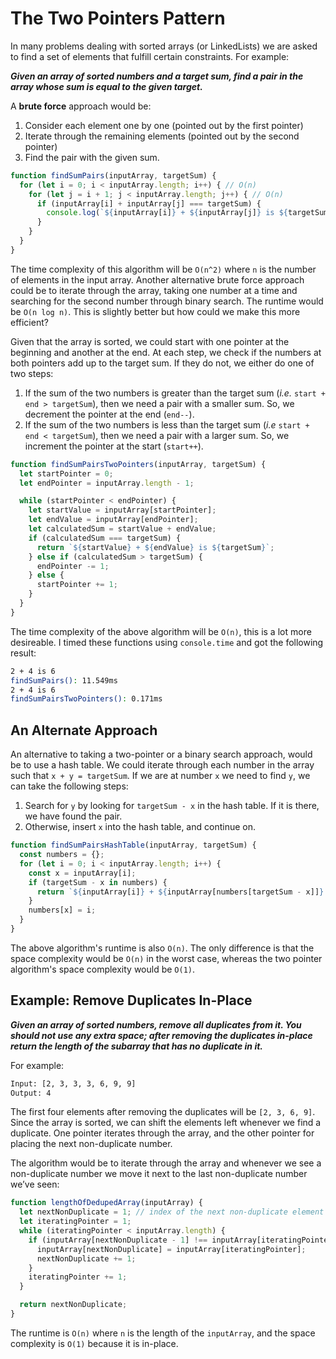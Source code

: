 # The Two Pointers Pattern

In many problems dealing with sorted arrays (or LinkedLists) we are asked to find
a set of elements that fulfill certain constraints. For example:

**_Given an array of sorted numbers and a target sum, find a pair in the array whose sum is equal to the given target._**

A **brute force** approach would be:

1. Consider each element one by one (pointed out by the first pointer)
2. Iterate through the remaining elements (pointed out by the second pointer)
3. Find the pair with the given sum.

```js
function findSumPairs(inputArray, targetSum) {
  for (let i = 0; i < inputArray.length; i++) { // O(n)
    for (let j = i + 1; j < inputArray.length; j++) { // O(n)
      if (inputArray[i] + inputArray[j] === targetSum) {
        console.log(`${inputArray[i]} + ${inputArray[j]} is ${targetSum}`);
      }
    }
  }
}
```

The time complexity of this algorithm will be `O(n^2)` where `n` is the number
of elements in the input array. Another alternative brute force approach could
be to iterate through the array, taking one number at a time and searching for
the second number through binary search. The runtime would be `O(n log n)`. This
is slightly better but how could we make this more efficient?

Given that the array is sorted, we could start with one pointer at the beginning
and another at the end. At each step, we check if the numbers at both pointers add
up to the target sum. If they do not, we either do one of two steps:

1. If the sum of the two numbers is greater than the target sum
(_i.e._ `start + end > targetSum`), then we need a pair with a smaller sum. So,
we decrement the pointer at the end (`end--`).
2. If the sum of the two numbers is less than the target sum
(_i.e_ `start + end < targetSum`), then we need a pair with a larger sum. So, we
increment the pointer at the start (`start++`).

```js
function findSumPairsTwoPointers(inputArray, targetSum) {
  let startPointer = 0;
  let endPointer = inputArray.length - 1;

  while (startPointer < endPointer) {
    let startValue = inputArray[startPointer];
    let endValue = inputArray[endPointer];
    let calculatedSum = startValue + endValue;
    if (calculatedSum === targetSum) {
      return `${startValue} + ${endValue} is ${targetSum}`;
    } else if (calculatedSum > targetSum) {
      endPointer -= 1;
    } else {
      startPointer += 1;
    }
  }
}
```

The time complexity of the above algorithm will be `O(n)`, this is a lot more
desireable. I timed these functions using `console.time` and got the following
result:

```bash
2 + 4 is 6
findSumPairs(): 11.549ms
2 + 4 is 6
findSumPairsTwoPointers(): 0.171ms
```

## An Alternate Approach

An alternative to taking a two-pointer or a binary search approach, would be to
use a hash table. We could iterate through each number in the array such that
`x + y = targetSum`. If we are at number `x` we need to find `y`, we can take the
following steps:

1. Search for `y` by looking for `targetSum - x` in the hash table. If it is there, we have found the pair.
2. Otherwise, insert `x` into the hash table, and continue on.

```js
function findSumPairsHashTable(inputArray, targetSum) {
  const numbers = {};
  for (let i = 0; i < inputArray.length; i++) {
    const x = inputArray[i];
    if (targetSum - x in numbers) {
      return `${inputArray[i]} + ${inputArray[numbers[targetSum - x]]} is ${targetSum}`;
    }
    numbers[x] = i;
  }
}
```

The above algorithm's runtime is also `O(n)`. The only difference is that the
space complexity would be `O(n)` in the worst case, whereas the two pointer
algorithm's space complexity would be `O(1)`.

## Example: Remove Duplicates In-Place

**_Given an array of sorted numbers, remove all duplicates from it. You should not use any extra space; after removing the duplicates in-place return the length of the subarray that has no duplicate in it._**

For example:

```bash
Input: [2, 3, 3, 3, 6, 9, 9]
Output: 4
```

The first four elements after removing the duplicates will be `[2, 3, 6, 9]`.
Since the array is sorted, we can shift the elements left whenever we find a
duplicate. One pointer iterates through the array, and the other pointer for
placing the next non-duplicate number.

The algorithm would be to iterate through the array and whenever we see a
non-duplicate number we move it next to the last non-duplicate number we’ve seen:

```js
function lengthOfDedupedArray(inputArray) {
  let nextNonDuplicate = 1; // index of the next non-duplicate element
  let iteratingPointer = 1;
  while (iteratingPointer < inputArray.length) {
    if (inputArray[nextNonDuplicate - 1] !== inputArray[iteratingPointer]) {
      inputArray[nextNonDuplicate] = inputArray[iteratingPointer];
      nextNonDuplicate += 1;
    }
    iteratingPointer += 1;
  }

  return nextNonDuplicate;
}
```

The runtime is `O(n)` where `n` is the length of the `inputArray`, and the space
complexity is `O(1)` because it is in-place.
